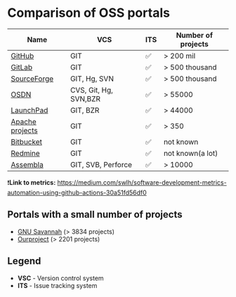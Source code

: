 Comparison of OSS portals
=====================

|Name|VCS|ITS|Number of projects|
|---|---|---|---|
|[GitHub](GitHub)|GIT|✅|> 200 mil|
|[GitLab](GitLab)|GIT|✅|> 500 thousand|
|[SourceForge](SourceForge)|GIT, Hg, SVN|✅|> 500 thousand|
|[OSDN](OSDN)|CVS, Git, Hg, SVN,BZR|✅|> 55000|
|[LaunchPad](LaunchPad)|GIT, BZR|✅|> 44000|
|[Apache projects](Apache)|GIT|✅|> 350|
|[Bitbucket](Bitbucket)|GIT|✅|not known||
|[Redmine](Redmine)|GIT|✅|not known(a lot)||
|[Assembla](Assembla)|GIT, SVB, Perforce|✅|> 10000||

❗️**Link to metrics:** https://medium.com/swlh/software-development-metrics-automation-using-github-actions-30a51fd56df0

## Portals with a small number of projects
* [GNU Savannah](https://savannah.nongnu.org/) (> 3834 projects)
* [Ourproject](https://ourproject.org/) (> 2201 projects)

## Legend

* **VSC** - Version control system
* **ITS** - Issue tracking system